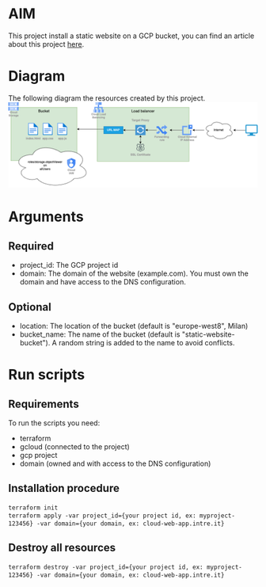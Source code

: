 # AIM

This project install a static website on a GCP bucket, you can find an article about this project [here](https://TODO/).

# Diagram

The following diagram the resources created by this project.
![Alt text](./images/diagram.drawio.png "GCP resources diagram")

# Arguments

## Required

- project_id: The GCP project id
- domain: The domain of the website (example.com). You must own the domain and have access to the DNS configuration.

## Optional

- location: The location of the bucket (default is "europe-west8", Milan)
- bucket_name: The name of the bucket (default is "static-website-bucket"). A random string is added to the name to
  avoid conflicts.

# Run scripts

## Requirements

To run the scripts you need:

- terraform
- gcloud (connected to the project)
- gcp project
- domain (owned and with access to the DNS configuration)

## Installation procedure

```
terraform init
terraform apply -var project_id={your project id, ex: myproject-123456} -var domain={your domain, ex: cloud-web-app.intre.it}
```

## Destroy all resources
```
terraform destroy -var project_id={your project id, ex: myproject-123456} -var domain={your domain, ex: cloud-web-app.intre.it}
```